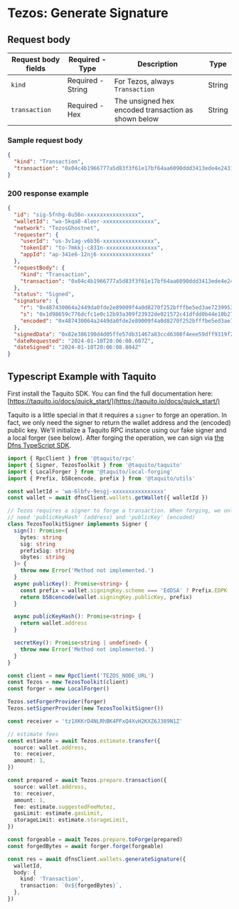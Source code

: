 # Tezos: Generate Signature

## Request body <a href="#transaction-request-body" id="transaction-request-body"></a>

| Request body fields | Required - Type   | Description                                         | Type   |
| ------------------- | ----------------- | --------------------------------------------------- | ------ |
| `kind`              | Required - String | For Tezos, always `Transaction`                     | String |
| `transaction`       | Required - Hex    | The unsigned hex encoded transaction as shown below | String |


### Sample request body <a href="#sample-transaction-request" id="sample-transaction-request"></a>

```json
{
  "kind": "Transaction",
  "transaction": "0x04c4b1966777a5d83f3f61e17bf64aa6090ddd3413ede4e24316d3334a7836486c0060f4b0700cb1b73bff168a6221c6a033de12953ebc029d82d50a8d02000100008017ed86b1bbb1c6a9399fc47b83fb8a919e013400"
}
```

### 200 response example <a href="#transaction-response-example" id="transaction-response-example"></a>

```json
{
  "id": "sig-5fnhg-8u56n-xxxxxxxxxxxxxxxx",
  "walletId": "wa-5kqa8-4leor-xxxxxxxxxxxxxxxx",
  "network": "TezosGhostnet",
  "requester": {
    "userId": "us-3v1ag-v6b36-xxxxxxxxxxxxxxxx",
    "tokenId": "to-7mkkj-c831n-xxxxxxxxxxxxxxxx",
    "appId": "ap-341e6-12nj6-xxxxxxxxxxxxxxxx"
  },
  "requestBody": {
    "kind": "Transaction",
    "transaction": "0x04c4b1966777a5d83f3f61e17bf64aa6090ddd3413ede4e24316d3334a7836486c0060f4b0700cb1b73bff168a6221c6a033de12953ebc029d82d50a8d02000100008017ed86b1bbb1c6a9399fc47b83fb8a919e013400"
  },
  "status": "Signed",
  "signature": {
    "r": "0x487430064a2449da0fde2e89009f4a0d8270f252bfffbe5ed3ae7239953330bc",
    "s": "0x1d98659c776dcfc1e0c12b93a309f23932de021572c41dfdd0b44e10b273830f",
    "encoded": "0x487430064a2449da0fde2e89009f4a0d8270f252bfffbe5ed3ae7239953330bc1d98659c776dcfc1e0c12b93a309f23932de021572c41dfdd0b44e10b273830f"
  },
  "signedData": "0x82e386190d4d05ffe57db31467a83ccd6308f4eee59dff9319f2c60cf8a1f3db6c0060f4b0700cb1b73bff168a6221c6a033de12953ebc029d82d50a8d02000100008017ed86b1bbb1c6a9399fc47b83fb8a919e013400487430064a2449da0fde2e89009f4a0d8270f252bfffbe5ed3ae7239953330bc1d98659c776dcfc1e0c12b93a309f23932de021572c41dfdd0b44e10b273830f",
  "dateRequested": "2024-01-10T20:06:08.607Z",
  "dateSigned": "2024-01-10T20:06:08.804Z"
}
```

## Typescript Example with Taquito

First install the Taquito SDK. You can find the full documentation here: [https://taquito.io/docs/quick_start/](https://taquito.io/docs/quick_start/)

Taquito is a little special in that it requires a `signer` to forge an operation. In fact, we only need the signer to return the wallet address and the (encoded) public key. We'll initialize a Taquito RPC instance using our fake signer and a local forger (see below). After forging the operation, we can sign via [the Dfns TypeScript SDK](https://github.com/dfns/dfns-sdk-ts).

```typescript
import { RpcClient } from '@taquito/rpc'
import { Signer, TezosToolkit } from '@taquito/taquito'
import { LocalForger } from '@taquito/local-forging'
import { Prefix, b58cencode, prefix } from '@taquito/utils'

const walletId = 'wa-6lbfv-9esgj-xxxxxxxxxxxxxxxx'
const wallet = await dfnsClient.wallets.getWallet({ walletId })

// Tezos requires a signer to forge a transaction. When forging, we only
// need 'publicKeyHash' (address) and 'publicKey' (encoded)
class TezosToolkitSigner implements Signer {
  sign(): Promise<{
    bytes: string
    sig: string
    prefixSig: string
    sbytes: string
  }> {
    throw new Error('Method not implemented.')
  }
  async publicKey(): Promise<string> {
    const prefix = wallet.signingKey.scheme === 'EdDSA' ? Prefix.EDPK : Prefix.SPPK
    return b58cencode(wallet.signingKey.publicKey, prefix)
  }

  async publicKeyHash(): Promise<string> {
    return wallet.address
  }

  secretKey(): Promise<string | undefined> {
    throw new Error('Method not implemented.')
  }
}

const client = new RpcClient('TEZOS_NODE_URL')
const Tezos = new TezosToolkit(client)
const forger = new LocalForger()

Tezos.setForgerProvider(forger)
Tezos.setSignerProvider(new TezosToolkitSigner())

const receiver = 'tz1XKKrD4NLRhBK4PFxQ4XvH2KXZ6J389N1Z'

// estimate fees
const estimate = await Tezos.estimate.transfer({
  source: wallet.address,
  to: receiver,
  amount: 1,
})

const prepared = await Tezos.prepare.transaction({
  source: wallet.address,
  to: receiver,
  amount: 1,
  fee: estimate.suggestedFeeMutez,
  gasLimit: estimate.gasLimit,
  storageLimit: estimate.storageLimit,
})

const forgeable = await Tezos.prepare.toForge(prepared)
const forgedBytes = await forger.forge(forgeable)

const res = await dfnsClient.wallets.generateSignature({
  walletId,
  body: {
    kind: 'Transaction',
    transaction: `0x${forgedBytes}`,
  },
})
```
